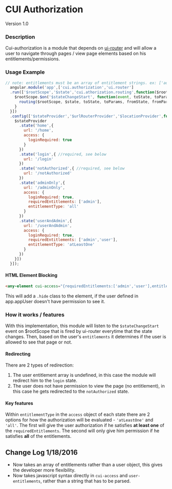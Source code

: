 # CUI Authorization
Version 1.0


### Description
Cui-authorization is a module that depends on [ui-router](https://github.com/angular-ui/ui-router) and will allow a user to navigate through pages / view page elements based on his entitlements/permissions.

### Usage Example

```javascript
// note: entitlements must be an array of entitlement strings. ex: ['admin','user']
  angular.module('app',['cui.authorization','ui.router']
  .run(['$rootScope','$state','cui.athorization.routing',function($rootScope,$state,routing){
    $rootScope.$on('$stateChangeStart', function(event, toState, toParams, fromState, fromParams){
      routing($rootScope, $state, toState, toParams, fromState, fromParams, *entitlements array goes here*);
    }
  }])
  .config(['$stateProvider','$urlRouterProvider','$locationProvider',function($stateProvider,$urlRouterProvider,$locationProvider){
    $stateProvider
      .state('home',{
        url: '/home',
        access: {
          loginRequired: true
        }
      })
      .state('login',{ //required, see below
        url: '/login'
      })
      .state('notAuthorized',{ //required, see below
        url: '/notAuthorized'
      })
      .state('adminOnly',{
        url: '/adminOnly',
        access: {
          loginRequired: true,
          requiredEntitlements: ['admin'],
          entitlementType: 'all'
        }
      })
      .state('userAndAdmin',{
        url: '/userAndAdmin',
        access: {
          loginRequired: true,
          requiredEntitlements: ['admin','user'],
          entitlementType: 'atLeastOne'
        }
      })
    }])
  }]);

```

#### HTML Element Blocking

```html
<any-element cui-access="{requiredEntitlements:['admin','user'],entitlementType:'atLeastOne'}" user-entitlements="app.user.entitlements">Test</any-element>
```

This will add a `.hide` class to the element, if the user defined in app.appUser doesn't have permission to see it.

### How it works / features
With this implementation, this module will listen to the `$stateChangeStart` event on $rootScope that is fired by ui-router everytime that the state changes. Then, based on the user's `entitlements` it determines if the user is allowed to see that page or not.


#### Redirecting
There are 2 types of redirection:

1. The user entitlement array is undefined, in this case the module will redirect him to the `login` state.
2. The user does not have permission to view the page (no entitlement), in this case he gets redirected to the `notAuthorized` state.

#### Key features
Within `entitlementType` in the `access` object of each state there are 2 options for how the authorization will be evaluated - `'atLeastOne'` and `'all'`. The first will give the user authorization if he satisfies <b>at least one</b> of the `requiredEntitlements`. The second will only give him permission if he satisfies <b>all</b> of the entitlements.

## Change Log 1/18/2016

* Now takes an array of entitlements rather than a user object, this gives the developer more flexibility.
* Now takes javascript syntax directly in `cui-access` and `user-entitlements`, rather than a string that has to be parsed.
